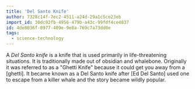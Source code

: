 ```yaml
---
title: 'Del Santo Knife'
author: 7328c14f-7ec2-4511-a24d-29a1c5ce23eb
import_id: 30dc92fb-4956-479b-a43c-99fdf4ce4837
id: 4de8036f-0977-409e-9e8a-769c7a73dd0e
tags:
  - science-technology
---
```

A _Del Santo knife_ is a knife that is used primarily in life-threatening situations. It is traditionally made out of obsidian and whalebone. Originally it was referred to as a "Ghetti Knife" because it could get you away from a [ghetti]. It became known as a Del Santo knife after [Ed Del Santo] used one to escape from a killer whale and the story became wildly popular.